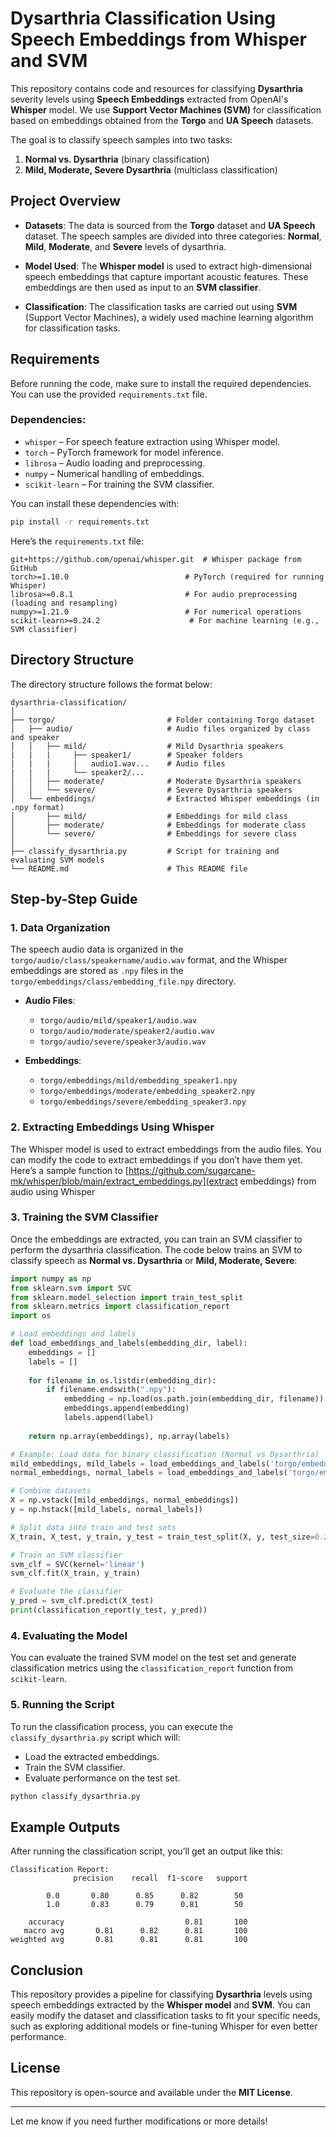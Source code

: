 # Dysarthria Classification Using Speech Embeddings from Whisper and SVM

This repository contains code and resources for classifying **Dysarthria** severity levels using **Speech Embeddings** extracted from OpenAI's **Whisper** model. We use **Support Vector Machines (SVM)** for classification based on embeddings obtained from the **Torgo** and **UA Speech** datasets.

The goal is to classify speech samples into two tasks:
1. **Normal vs. Dysarthria** (binary classification)
2. **Mild, Moderate, Severe Dysarthria** (multiclass classification)

## Project Overview

- **Datasets**: The data is sourced from the **Torgo** dataset and **UA Speech** dataset. The speech samples are divided into three categories: **Normal**, **Mild**, **Moderate**, and **Severe** levels of dysarthria.
  
- **Model Used**: The **Whisper model** is used to extract high-dimensional speech embeddings that capture important acoustic features. These embeddings are then used as input to an **SVM classifier**.

- **Classification**: The classification tasks are carried out using **SVM** (Support Vector Machines), a widely used machine learning algorithm for classification tasks.

## Requirements

Before running the code, make sure to install the required dependencies. You can use the provided `requirements.txt` file.

### Dependencies:

- `whisper` – For speech feature extraction using Whisper model.
- `torch` – PyTorch framework for model inference.
- `librosa` – Audio loading and preprocessing.
- `numpy` – Numerical handling of embeddings.
- `scikit-learn` – For training the SVM classifier.

You can install these dependencies with:

```bash
pip install -r requirements.txt
```

Here’s the `requirements.txt` file:

```
git+https://github.com/openai/whisper.git  # Whisper package from GitHub
torch>=1.10.0                          # PyTorch (required for running Whisper)
librosa>=0.8.1                         # For audio preprocessing (loading and resampling)
numpy>=1.21.0                          # For numerical operations
scikit-learn>=0.24.2                    # For machine learning (e.g., SVM classifier)
```

## Directory Structure

The directory structure follows the format below:

```
dysarthria-classification/
│
├── torgo/                         # Folder containing Torgo dataset
│   ├── audio/                     # Audio files organized by class and speaker
│   │   ├── mild/                  # Mild Dysarthria speakers
|   |   |     ├── speaker1/        # Speaker folders
|   |   |     |   audio1.wav...    # Audio files
|   |   |     └── speaker2/...
│   │   ├── moderate/              # Moderate Dysarthria speakers
│   │   └── severe/                # Severe Dysarthria speakers
│   └── embeddings/                # Extracted Whisper embeddings (in .npy format)
│       ├── mild/                  # Embeddings for mild class
│       ├── moderate/              # Embeddings for moderate class
│       └── severe/                # Embeddings for severe class
│
├── classify_dysarthria.py         # Script for training and evaluating SVM models
└── README.md                      # This README file
```

## Step-by-Step Guide

### 1. **Data Organization**

The speech audio data is organized in the `torgo/audio/class/speakername/audio.wav` format, and the Whisper embeddings are stored as `.npy` files in the `torgo/embeddings/class/embedding_file.npy` directory.

- **Audio Files**: 
  - `torgo/audio/mild/speaker1/audio.wav`
  - `torgo/audio/moderate/speaker2/audio.wav`
  - `torgo/audio/severe/speaker3/audio.wav`

- **Embeddings**:
  - `torgo/embeddings/mild/embedding_speaker1.npy`
  - `torgo/embeddings/moderate/embedding_speaker2.npy`
  - `torgo/embeddings/severe/embedding_speaker3.npy`

### 2. **Extracting Embeddings Using Whisper**

The Whisper model is used to extract embeddings from the audio files. You can modify the code to extract embeddings if you don’t have them yet. Here’s a sample function to [https://github.com/sugarcane-mk/whisper/blob/main/extract_embeddings.py](extract embeddings) from audio using Whisper

### 3. **Training the SVM Classifier**

Once the embeddings are extracted, you can train an SVM classifier to perform the dysarthria classification. The code below trains an SVM to classify speech as **Normal vs. Dysarthria** or **Mild, Moderate, Severe**:

```python
import numpy as np
from sklearn.svm import SVC
from sklearn.model_selection import train_test_split
from sklearn.metrics import classification_report
import os

# Load embeddings and labels
def load_embeddings_and_labels(embedding_dir, label):
    embeddings = []
    labels = []
    
    for filename in os.listdir(embedding_dir):
        if filename.endswith(".npy"):
            embedding = np.load(os.path.join(embedding_dir, filename))
            embeddings.append(embedding)
            labels.append(label)
    
    return np.array(embeddings), np.array(labels)

# Example: Load data for binary classification (Normal vs Dysarthria)
mild_embeddings, mild_labels = load_embeddings_and_labels('torgo/embeddings/mild/', 0)  # 0 for Dysarthria
normal_embeddings, normal_labels = load_embeddings_and_labels('torgo/embeddings/normal/', 1)  # 1 for Normal

# Combine datasets
X = np.vstack([mild_embeddings, normal_embeddings])
y = np.hstack([mild_labels, normal_labels])

# Split data into train and test sets
X_train, X_test, y_train, y_test = train_test_split(X, y, test_size=0.2, random_state=42)

# Train an SVM classifier
svm_clf = SVC(kernel='linear')
svm_clf.fit(X_train, y_train)

# Evaluate the classifier
y_pred = svm_clf.predict(X_test)
print(classification_report(y_test, y_pred))
```

### 4. **Evaluating the Model**

You can evaluate the trained SVM model on the test set and generate classification metrics using the `classification_report` function from `scikit-learn`.

### 5. **Running the Script**

To run the classification process, you can execute the `classify_dysarthria.py` script which will:
- Load the extracted embeddings.
- Train the SVM classifier.
- Evaluate performance on the test set.

```bash
python classify_dysarthria.py
```

## Example Outputs

After running the classification script, you’ll get an output like this:

```
Classification Report:
              precision    recall  f1-score   support

        0.0       0.80      0.85      0.82        50
        1.0       0.83      0.79      0.81        50

    accuracy                           0.81       100
   macro avg       0.81      0.82      0.81       100
weighted avg       0.81      0.81      0.81       100
```

## Conclusion

This repository provides a pipeline for classifying **Dysarthria** levels using speech embeddings extracted by the **Whisper model** and **SVM**. You can easily modify the dataset and classification tasks to fit your specific needs, such as exploring additional models or fine-tuning Whisper for even better performance.

## License

This repository is open-source and available under the **MIT License**.

---

Let me know if you need further modifications or more details!

